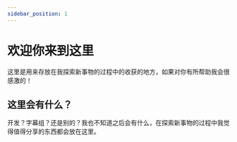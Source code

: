 ```yaml
---
sidebar_position: 1
---
```


# 欢迎你来到这里
这里是用来存放在我探索新事物的过程中的收获的地方，如果对你有所帮助我会很感激的！

## 这里会有什么？
开发？字幕组？还是别的？我也不知道之后会有什么，在探索新事物的过程中我觉得值得分享的东西都会放在这里。
